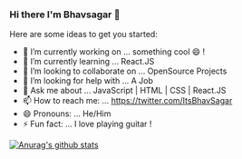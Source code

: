 ### Hi there I'm Bhavsagar 👋
 


Here are some ideas to get you started:

- 🔭 I’m currently working on ... something cool 😄 !
- 🌱 I’m currently learning ... React.JS
- 👯 I’m looking to collaborate on ... OpenSource Projects
- 🤔 I’m looking for help with ... A Job
- 💬 Ask me about ... JavaScript | HTML | CSS | React.JS
- 📫 How to reach me: ... https://twitter.com/ItsBhavSagar
- 😄 Pronouns: ... He/Him
- ⚡ Fun fact: ... I love playing guitar !

[![Anurag's github stats](https://github-readme-stats.vercel.app/api?username=ItsBhav)](https://github.com/anuraghazra/github-readme-stats)
